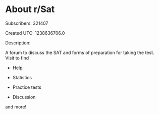 # About r/Sat

Subscribers: 321407

Created UTC: 1238636706.0

Description:

A forum to discuss the SAT and forms of preparation for taking the test. Visit to find 

- Help 

- Statistics 

- Practice tests

- Discussion

and more!
